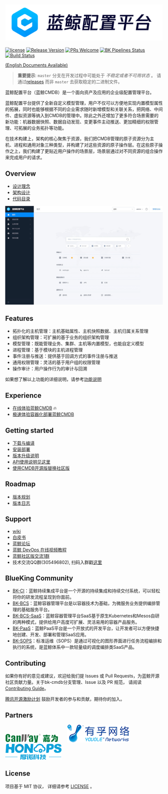 ![](docs/resource/img/bk-cmdb.png)
---
[![license](https://img.shields.io/badge/license-mit-brightgreen.svg?style=flat)](https://github.com/Tencent/bk-cmdb/blob/master/LICENSE.txt)
[![Release Version](https://img.shields.io/badge/release-3.2.19-brightgreen.svg)](https://github.com/Tencent/bk-cmdb/releases)
[![PRs Welcome](https://img.shields.io/badge/PRs-welcome-brightgreen.svg)](https://github.com/Tencent/bk-cmdb/pulls)
[![BK Pipelines Status](https://api.bkdevops.qq.com/process/api/external/pipelines/projects/cc/p-c02db56ac633447eb2e740b3fd0b6d2b/badge?X-DEVOPS-PROJECT-ID=cc)](http://api.devops.oa.com/process/api-html/user/builds/projects/cc/pipelines/p-c02db56ac633447eb2e740b3fd0b6d2b/latestFinished?X-DEVOPS-PROJECT-ID=cc)
[![Build Status](https://travis-ci.org/Tencent/bk-cmdb.svg?branch=master)](https://travis-ci.org/Tencent/bk-cmdb)


[(English Documents Available)](readme_en.md)

> **重要提示**: `master` 分支在开发过程中可能处于 *不稳定或者不可用状态* 。
请通过[releases](https://github.com/tencent/bk-cmdb/releases) 而非 `master` 去获取稳定的二进制文件。

蓝鲸配置平台（蓝鲸CMDB）是一个面向资产及应用的企业级配置管理平台。

蓝鲸配置平台提供了全新自定义模型管理，用户不仅可以方便地实现内置模型属性的拓展，同时也能够根据不同的企业需求随时新增模型和关联关系，把网络、中间件、虚拟资源等纳入到CMDB的管理中。除此之外还增加了更多符合场景需要的新功能：机器数据快照、数据自动发现、变更事件主动推送、更加精细的权限管理、可拓展的业务拓扑等功能。

在技术构建上，架构的核心聚焦于资源，我们把CMDB管理的原子资源分为主机、进程和通用对象三种类型，并构建了对这些资源的原子操作层。在这些原子操作之上，我们构建了更贴近用户操作的场景层，场景层通过对不同资源的组合操作来完成用户的请求。

## Overview
* [设计理念](docs/overview/design.md)
* [架构设计](docs/overview/architecture.md)
* [代码目录](docs/overview/code_framework.md)

![front-page](docs/resource/img/frontpage.jpg)

## Features
* 拓扑化的主机管理：主机基础属性、主机快照数据、主机归属关系管理
* 组织架构管理：可扩展的基于业务的组织架构管理
* 模型管理：既能管理业务、集群、主机等内置模型，也能自定义模型
* 进程管理：基于模块的主机进程管理
* 事件注册与推送：提供基于回调方式的事件注册与推送
* 通用权限管理：灵活的基于用户组的权限管理
* 操作审计：用户操作行为的审计与回溯

如果想了解以上功能的详细说明，请参考[功能说明](http://bk.tencent.com/document/bkprod/000120.html)

## Experience
* [在线体验蓝鲸CMDB](https://cmdb.bk.tencent.com/login) 🔥
* [极速体验容器化部署蓝鲸CMDB](docs/wiki/container-support.md)

## Getting started
* [下载与编译](docs/overview/source_compile.md)
* [安装部署](docs/overview/installation.md)
* [版本升级说明](docs/wiki/db_upgrade.md)
* [API使用说明见这里](docs/apidoc/)
* [使用CMDB开源版替换社区版](docs/overview/upgrade-from-ce.md)

## Roadmap
* [版本规划](docs/VERSION.md)
* [版本日志](version.md)

## Support
- [wiki](https://github.com/Tencent/bk-cmdb/wiki)
- [白皮书](https://docs.bk.tencent.com/cmdb/)
- [蓝鲸论坛](https://bk.tencent.com/s-mart/community)
- [蓝鲸 DevOps 在线视频教程](https://cloud.tencent.com/developer/edu/major-100008)
- [蓝鲸社区版交流1群](https://jq.qq.com/?_wv=1027&k=5zk8F7G)
- 技术交流QQ群(305496802), 扫码入群戳[这里](docs/resource/img/qq.png)

## BlueKing Community
- [BK-CI](https://github.com/Tencent/bk-ci)：蓝鲸持续集成平台是一个开源的持续集成和持续交付系统，可以轻松将你的研发流程呈现到你面前。
- [BK-BCS](https://github.com/Tencent/bk-bcs)：蓝鲸容器管理平台是以容器技术为基础，为微服务业务提供编排管理的基础服务平台。
- [BK-BCS-SaaS](https://github.com/Tencent/bk-bcs-saas)：蓝鲸容器管理平台SaaS基于原生Kubernetes和Mesos自研的两种模式，提供给用户高度可扩展、灵活易用的容器产品服务。
- [BK-PaaS](https://github.com/Tencent/bk-PaaS)：蓝鲸PaaS平台是一个开放式的开发平台，让开发者可以方便快捷地创建、开发、部署和管理SaaS应用。
- [BK-SOPS](https://github.com/Tencent/bk-sops)：标准运维（SOPS）是通过可视化的图形界面进行任务流程编排和执行的系统，是蓝鲸体系中一款轻量级的调度编排类SaaS产品。


## Contributing
如果你有好的意见或建议，欢迎给我们提 Issues 或 Pull Requests，为蓝鲸开源社区贡献力量。关于bk-cmdb分支管理、Issue 以及 PR 规范，
请阅读 [Contributing Guide](docs/CONTRIBUTING.md)。

[腾讯开源激励计划](https://opensource.tencent.com/contribution) 鼓励开发者的参与和贡献，期待你的加入。

## Partners

![jiawei](docs/resource/img/jiawei-logo.png)　　![youole](docs/resource/img/youole-logo.png)　　![honops](docs/resource/img/honops-logo.png)

## License
项目基于 MIT 协议， 详细请参考 [LICENSE](LICENSE.txt) 。
